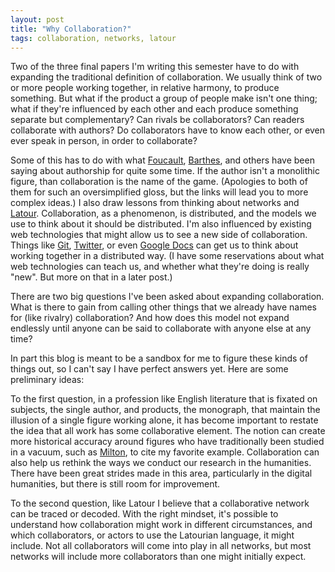 ```yaml
---
layout: post
title: "Why Collaboration?"
tags: collaboration, networks, latour
---
```


Two of the three final papers I'm writing this semester have to do with expanding the traditional definition of collaboration. We usually think of two or more people working together, in relative harmony, to produce something. But what if the product a group of people make isn't one thing; what if they're influenced by each other and each produce something separate but complementary? Can rivals be collaborators? Can readers collaborate with authors? Do collaborators have to know each other, or even ever speak in person, in order to collaborate?

Some of this has to do with what [Foucault][fou], [Barthes][bart], and others have been saying about authorship for quite some time. If the author isn't a monolithic figure, than collaboration is the name of the game. (Apologies to both of them for such an oversimplified gloss, but the links will lead you to more complex ideas.) I also draw lessons from thinking about networks and [Latour][la]. Collaboration, as a phenomenon, is distributed, and the models we use to think about it should be distributed. I'm also influenced by existing web technologies that might allow us to see a new side of collaboration. Things like [Git][], [Twitter][], or even [Google Docs][docs] can get us to think about working together in a distributed way. (I have some reservations about what web technologies can teach us, and whether what they're doing is really "new". But more on that in a later post.)

There are two big questions I've been asked about expanding collaboration. What is there to gain from calling other things that we already have names for (like rivalry) collaboration? And how does this model not expand endlessly until anyone can be said to collaborate with anyone else at any time?

In part this blog is meant to be a sandbox for me to figure these kinds of things out, so I can't say I have perfect answers yet. Here are some preliminary ideas:

To the first question, in a profession like English literature that is fixated on subjects, the single author, and products, the monograph, that maintain the illusion of a single figure working alone, it has become important to restate the idea that all work has some collaborative element. The notion can create more historical accuracy around figures who have traditionally been studied in a vacuum, such as [Milton][miltron], to cite my favorite example. Collaboration can also help us rethink the ways we conduct our research in the humanities. There have been great strides made in this area, particularly in the digital humanities, but there is still room for improvement.

To the second question, like Latour I believe that a collaborative network can be traced or decoded. With the right mindset, it's possible to understand how collaboration might work in different circumstances, and which collaborators, or actors to use the Latourian language, it might include. Not all collaborators will come into play in all networks, but most networks will include more collaborators than one might initially expect.

[fou]: http://en.wikipedia.org/wiki/Author_function
[bart]: http://en.wikipedia.org/wiki/Death_of_the_Author
[la]: http://www.bruno-latour.fr/
[Git]: http://www.git-scm.com/
[Twitter]: http://twitter.com
[docs]: http://docs.google.com
[miltron]: http://en.wikipedia.org/wiki/John_Milton
